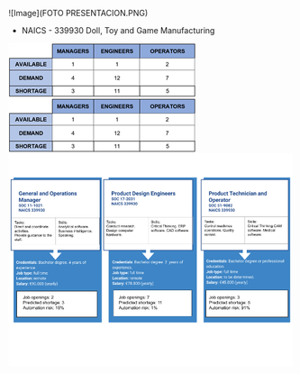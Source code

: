 
![Image](FOTO PRESENTACION.PNG)

* NAICS - 339930 Doll, Toy and Game Manufacturing

![Image](Imagen3.png)
![Image](Imagen3.png)
![Image](Imagejob.png)
